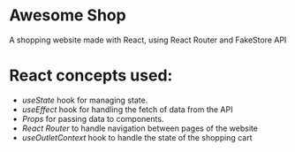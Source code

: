# Awesome Shop
A shopping website made with React, using React Router and FakeStore API

# React concepts used:
- *useState* hook for managing state.
- *useEffect* hook for handling the fetch of data from the API
- *Props* for passing data to components. 
- *React Router* to handle navigation between pages of the website
- *useOutletContext* hook to handle the state of the shopping cart 
